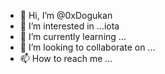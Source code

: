 - 👋 Hi, I’m @0xDogukan
- 👀 I’m interested in ...iota
- 🌱 I’m currently learning ...
- 💞️ I’m looking to collaborate on ...
- 📫 How to reach me ...

<!---
0xDogukan/0xDogukan is a ✨ special ✨ repository because its `README.md` (this file) appears on your GitHub profile.
You can click the Preview link to take a look at your changes.
--->
